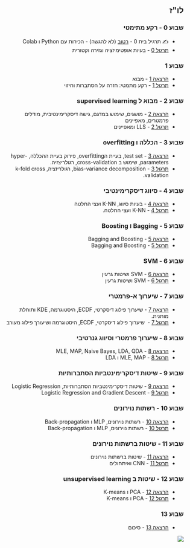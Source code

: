 ---
---

<div dir="rtl">

## לו"ז

<div>

### שבוע 0 - רקע מתימטי

- ✍️ תרגיל בית 0 - <a href="https://colab.research.google.com/github/technion046195/technion046195/blob/master/content/assignments/assignment_0_ex.ipynb" target="_blank">רטוב</a> (לא להגשה) - הכירות עם Python ו Colab
- [תרגול 0](/tutorial00/) - בעיות אופטימיזציה וגזירה וקטורית

### שבוע 1

- [הרצאה 1](/lecture01/slides/) - מבוא
- [תרגול 1](/tutorial01/) - רקע מתמטי: חזרה על הסתברות וחיזוי

### שבוע 2 - מבוא ל supervised learning

- [הרצאה 2](/lecture02/) - מושגים, שימוש במדגם, גישה דיסקרימינטיבית, מודלים פרמטרים, מאפיינים
- [תרגול 2](/tutorial02/) - LLS ומאפיינים

### שבוע 3 - הכללה ו overfitting

- [הרצאה 3](/lecture03/) - test set, בעיית הoverfitting, פירוק בעיית ההכללה, hyper-parameters, שימוש ב cross-validation, רגולריצזיה.
- [תרגול 3](/tutorial03/) - bias-variance decomposition, רגולריזציה, k-fold cross validation.

### שבוע 4 - סיווג דיסקרימינטיבי

- [הרצאה 4](/lecture04/) - בעיות סיווג, K-NN ועצי החלטה
- [תרגול 4](/tutorial04/) - K-NN ועצי החלטה.

### שבוע 5 - Bagging ו Boosting

- [הרצאה 5](/lecture05/) - Bagging and Boosting
- [תרגול 5](/tutorial05/) - Bagging and Boosting

### שבוע 6 - SVM

- [הרצאה 6](/lecture06/) - SVM ושיטות גרעין
- [תרגול 6](/tutorial06/) - SVM ושיטות גרעין

### שבוע 7 - שיערוך א-פרמטרי

- [הרצאה 7](/lecture07/) - שיערוך פילוג דיסקרטי, ECDF, היסטוגרמה, KDE ותוחלת מותנית.
- [תרגול 7](/tutorial07/) -  שיערוך פילוג דיסקרטי, ECDF, היסטוגרמה ושיעורך פילוג מעורב

### שבוע 8 - שיערוך פרמטרי וסיווג גנרטיבי

- [הרצאה 8](/lecture08/) - MLE, MAP, Naive Bayes, LDA, QDA
- [תרגול 8](/tutorial08/) - MLE, MAP ו LDA

### שבוע 9 - שיטות דיסקרימינטביות הסתברותיות

- [הרצאה 9](/lecture09/) - שיטות דיסקרימינטביות הסתברותיות, Logistic Regression
- [תרגול 9](/tutorial09/) - Logistic Regression and Gradient Descent

### שבוע 10 - רשתות נוירונים

- [הרצאה 10](/lecture10/) - רשתות נוירונים, MLP ו Back-propagation
- [תרגול 10](/tutorial10/) - רשתות נוירונים, MLP ו Back-propagation

### שבוע 11  - שיטות ברשתות נוירונים

- [הרצאה 11](/lecture11/) - שיטות ברשתות נוירונים
- [תרגול 11](/tutorial11/) - CNN ואיתחולים

### שבוע 12 - שיטות ב unsupervised learning

- [הרצאה 12](/lecture12/) - PCA ו K-means
- [תרגול 12](/tutorial12/) - PCA ו K-means

### שבוע 13

- [הרצאה 13](/lecture13/slides/) - סיכום


</div>

<div class="imgbox" style="max-width:900px">

![](./assets/course_diagram.png)

</div>

</div>
